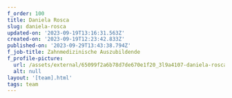 ```yaml
---
f_order: 100
title: Daniela Rosca
slug: daniela-rosca
updated-on: '2023-09-19T13:16:31.563Z'
created-on: '2023-09-19T12:23:42.833Z'
published-on: '2023-09-29T13:43:38.794Z'
f_job-title: Zahnmedizinische Auszubildende
f_profile-picture:
  url: /assets/external/65099f2a6b78d7de670e1f20_3l9a4107-daniela-rosca.jpg
  alt: null
layout: '[team].html'
tags: team
---
```



